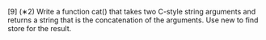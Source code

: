 [9] (∗2) Write a function cat() that takes two C-style string arguments and returns a string that is
the concatenation of the arguments. Use new to find store for the result.
